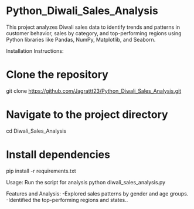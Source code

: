 # Python_Diwali_Sales_Analysis

This project analyzes Diwali sales data to identify trends and patterns in customer behavior, 
sales by category, and top-performing regions using Python libraries like Pandas, NumPy, Matplotlib, and Seaborn.


Installation Instructions:
# Clone the repository
git clone https://github.com/Jagrattt23/Python_Diwali_Sales_Analysis.git

# Navigate to the project directory
cd Diwali_Sales_Analysis

# Install dependencies
pip install -r requirements.txt


Usage:
Run the script for analysis
python diwali_sales_analysis.py


Features and Analysis:
-Explored sales patterns by gender and age groups.
-Identified the top-performing regions and states..







